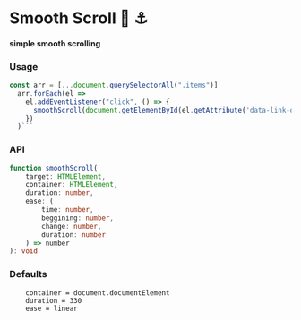 # Smooth Scroll 🥤 ⚓

#### simple smooth scrolling

### Usage

````javascript
const arr = [...document.querySelectorAll(".items")]
  arr.forEach(el =>
    el.addEventListener("click", () => {
      smoothScroll(document.getElementById(el.getAttribute('data-link-or-smth')))
    })
  )```
````

### API

```typescript
function smoothScroll(
    target: HTMLElement,
    container: HTMLElement,
    duration: number,
    ease: (
        time: number,
        beggining: number,
        change: number,
        duration: number
    ) => number
): void
```

### Defaults

```
    container = document.documentElement
    duration = 330
    ease = linear
```
